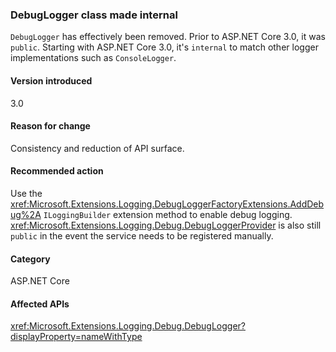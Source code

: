 ### DebugLogger class made internal

`DebugLogger` has effectively been removed. Prior to ASP.NET Core 3.0, it was `public`. Starting with ASP.NET Core 3.0, it's `internal` to match other logger implementations such as `ConsoleLogger`.

#### Version introduced

3.0

#### Reason for change

Consistency and reduction of API surface.

#### Recommended action

Use the <xref:Microsoft.Extensions.Logging.DebugLoggerFactoryExtensions.AddDebug%2A> `ILoggingBuilder` extension method to enable debug logging. <xref:Microsoft.Extensions.Logging.Debug.DebugLoggerProvider> is also still `public` in the event the service needs to be registered manually.

#### Category

ASP.NET Core

#### Affected APIs

<xref:Microsoft.Extensions.Logging.Debug.DebugLogger?displayProperty=nameWithType>

<!--
### Affected APIs

`T:Microsoft.Extensions.Logging.Debug.DebugLogger`

-->
